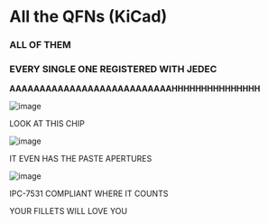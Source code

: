 # All the QFNs (KiCad)
### ALL OF THEM 
### EVERY SINGLE ONE REGISTERED WITH JEDEC
**AAAAAAAAAAAAAAAAAAAAAAAAAAAHHHHHHHHHHHHHHH**

![image](https://github.com/user-attachments/assets/11638d08-7fbe-4f3f-bc57-d564c19935f2)

LOOK AT THIS CHIP

![image](https://github.com/user-attachments/assets/dc941eec-71e9-4a20-bc97-4b5ba3e0e808)

IT EVEN HAS THE PASTE APERTURES


![image](https://github.com/user-attachments/assets/190da8ae-9302-4ae3-b3b6-dfe73e602212)

IPC-7531 COMPLIANT WHERE IT COUNTS

YOUR FILLETS WILL LOVE YOU
